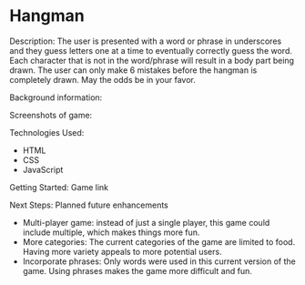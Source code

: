 # Hangman

Description: The user is presented with a word or phrase in underscores and they guess letters one at a time to eventually correctly guess the word. Each character that is not in the word/phrase will result in a body part being drawn. The user can only make 6 mistakes before the hangman is completely drawn. May the odds be in your favor.

Background information: 

Screenshots of game:


Technologies Used:
- HTML
- CSS
- JavaScript

Getting Started: Game link

Next Steps: Planned future enhancements
- Multi-player game: instead of just a single player, this game could include multiple, which makes things more fun.
- More categories: The current categories of the game are limited to food. Having more variety appeals to more potential users.
- Incorporate phrases: Only words were used in this current version of the game. Using phrases makes the game more difficult and fun.



